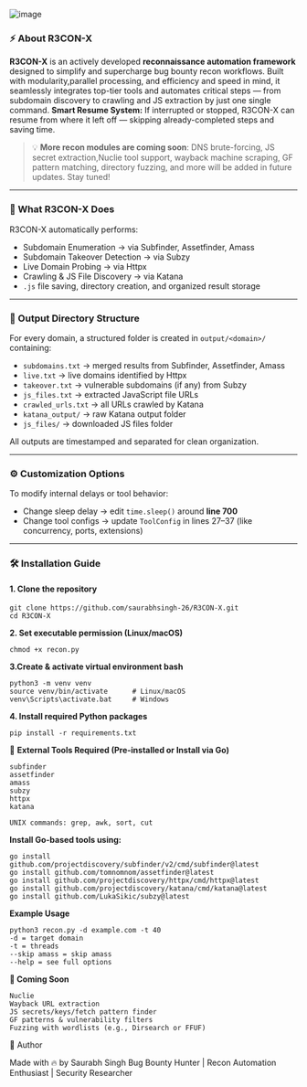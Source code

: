 
![image](https://github.com/user-attachments/assets/0b49b5f6-379c-4a0e-941b-0a52a0dac94e)


### ⚡ About R3CON-X

**R3CON-X** is an actively developed **reconnaissance automation framework** designed to simplify and supercharge bug bounty recon workflows. Built with modularity,parallel processing, and efficiency and speed in mind, it seamlessly integrates top-tier tools and automates critical steps — from subdomain discovery to crawling and JS extraction by just one single command.
**Smart Resume System:** If interrupted or stopped, R3CON-X can resume from where it left off — skipping already-completed steps and saving time.

> 💡 **More recon modules are coming soon**: DNS brute-forcing, JS secret extraction,Nuclie tool support, wayback machine scraping, GF pattern matching, directory fuzzing, and more will be added in future updates. Stay tuned!


---

### 📁 What R3CON-X Does

R3CON-X automatically performs:

- Subdomain Enumeration → via Subfinder, Assetfinder, Amass  
- Subdomain Takeover Detection → via Subzy  
- Live Domain Probing → via Httpx  
- Crawling & JS File Discovery → via Katana  
- `.js` file saving, directory creation, and organized result storage  

---

### 📂 Output Directory Structure

For every domain, a structured folder is created in `output/<domain>/` containing:

- `subdomains.txt` → merged results from Subfinder, Assetfinder, Amass  
- `live.txt` → live domains identified by Httpx  
- `takeover.txt` → vulnerable subdomains (if any) from Subzy  
- `js_files.txt` → extracted JavaScript file URLs  
- `crawled_urls.txt` → all URLs crawled by Katana  
- `katana_output/` → raw Katana output folder  
- `js_files/` → downloaded JS files folder  

All outputs are timestamped and separated for clean organization.

---

### ⚙️ Customization Options

To modify internal delays or tool behavior:

- Change sleep delay → edit `time.sleep()` around **line 700**
- Change tool configs → update `ToolConfig` in lines 27–37 (like concurrency, ports, extensions)

---

### 🛠️ Installation Guide

#### **1. Clone the repository**
```
git clone https://github.com/saurabhsingh-26/R3CON-X.git
cd R3CON-X
```
**2. Set executable permission (Linux/macOS)**
``` 
chmod +x recon.py

```
**3.Create & activate virtual environment
bash**
```
python3 -m venv venv
source venv/bin/activate      # Linux/macOS
venv\Scripts\activate.bat     # Windows

```
**4. Install required Python packages**
```
pip install -r requirements.txt

```
🔧 **External Tools Required (Pre-installed or Install via Go)**
```
subfinder
assetfinder
amass
subzy
httpx
katana

UNIX commands: grep, awk, sort, cut
```

**Install Go-based tools using:**
```
go install github.com/projectdiscovery/subfinder/v2/cmd/subfinder@latest
go install github.com/tomnomnom/assetfinder@latest
go install github.com/projectdiscovery/httpx/cmd/httpx@latest
go install github.com/projectdiscovery/katana/cmd/katana@latest
go install github.com/LukaSikic/subzy@latest
```

 **Example Usage**
```
python3 recon.py -d example.com -t 40
-d = target domain
-t = threads
--skip amass = skip amass
--help = see full options
```


**📌 Coming Soon**
```
Nuclie
Wayback URL extraction
JS secrets/keys/fetch pattern finder
GF patterns & vulnerability filters
Fuzzing with wordlists (e.g., Dirsearch or FFUF)

```
🙌 Author

Made with 🔥 by Saurabh Singh
Bug Bounty Hunter | Recon Automation Enthusiast | Security Researcher


